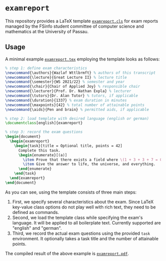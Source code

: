 # `examreport`

This repository provides a LaTeX template [`examreport.cls`](https://github.com/Nelorth/examreport/blob/master/examreport.cls) for exam reports managed by the FSinfo student committee of computer science and mathematics at the University of Passau.

## Usage

A minimal example [`examreport.tex`](https://github.com/Nelorth/examreport/blob/master/examreport.tex) employing the template looks as follows:

```latex
% step 1: define exam characteristics
\newcommand{\authors}{Wazlaf Wttlbrmft} % authors of this transcript
\newcommand{\lecture}{Great Lecture II} % lecture title
\newcommand{\semester}{WS 2021/22} % semester and year
\newcommand{\chair}{Chair of Applied Joy} % responsible chair
\newcommand{\lecturer}{Prof. Dr. Nathan Expla} % lecturer
\newcommand{\tutors}{Dr. Alan Tutor} % tutors, if applicable
\newcommand{\duration}{1337} % exam duration in minutes
\newcommand{\maxpoints}{42} % total number of attainable points
\newcommand{\aids}{Pen and brain} % permitted aids, if applicable

% step 2: load template with desired language (english or german)
\documentclass[english]{examreport}

% step 3: record the exam questions
\begin{document}
  \begin{examreport}
    \begin{task}[title = Optional title, points = 42]
      Complete this task.
      \begin{enumerate}[(a)]
        \item Prove that there exists a field where \(1 + 3 + 3 + 7 = 0\).
        \item Give the answer to life, the universe, and everything.
      \end{enumerate}
    \end{task}
  \end{examreport}
\end{document}
```

As you can see, using the template consists of three main steps:

1. First, we specify several characteristics about the exam. Since LaTeX key-value class options do not play well with rich text, they need to be defined as commands.
2. Second, we load the template class while specifying the exam's language. It will be applied to all boilerplate text. Currently supported are "english" and "german".
3. Third, we record the actual exam questions using the provided `task` environment. It optionally takes a task title and the number of attainable points.

The compiled result of the above example is [`examreport.pdf`](https://github.com/Nelorth/examreport/blob/master/examreport.pdf).